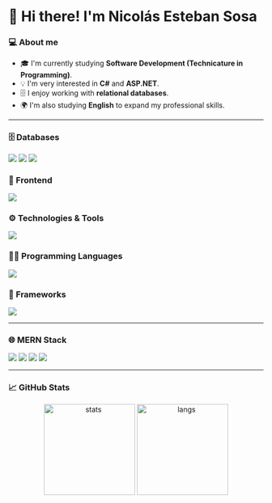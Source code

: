 # 👋 Hi there! I'm Nicolás Esteban Sosa  

### 💻 About me
- 🎓 I'm currently studying **Software Development (Technicature in Programming)**.  
- 💡 I'm very interested in **C#** and **ASP.NET**.  
- 🗄️ I enjoy working with **relational databases**.  
- 🌍 I'm also studying **English** to expand my professional skills.  

---

### 🗄️ Databases
<p align="left">
  <img src="https://img.shields.io/badge/SQL%20Server-CC2927?style=for-the-badge&logo=microsoftsqlserver&logoColor=white"/>
  <img src="https://img.shields.io/badge/MySQL-005C84?style=for-the-badge&logo=mysql&logoColor=white"/>
  <img src="https://img.shields.io/badge/MongoDB-4EA94B?style=for-the-badge&logo=mongodb&logoColor=white"/>
</p>

### 🎨 Frontend
<p align="left">
  <img src="https://skillicons.dev/icons?i=html,css,js,react" />
</p>

### ⚙️ Technologies & Tools
<p align="left">
  <img src="https://skillicons.dev/icons?i=git,github,nodejs,express" />
</p>

### 👨‍💻 Programming Languages
<p align="left">
  <img src="https://skillicons.dev/icons?i=java,cs,cpp" />
</p>

### 🚀 Frameworks
<p align="left">
  <img src="https://img.shields.io/badge/ASP.NET-5C2D91?style=for-the-badge&logo=dotnet&logoColor=white"/>
</p>

---

### 🌐 MERN Stack
<p align="left">
  <img src="https://img.shields.io/badge/MongoDB-4EA94B?style=for-the-badge&logo=mongodb&logoColor=white"/>
  <img src="https://img.shields.io/badge/Express.js-000000?style=for-the-badge&logo=express&logoColor=white"/>
  <img src="https://img.shields.io/badge/React-61DAFB?style=for-the-badge&logo=react&logoColor=black"/>
  <img src="https://img.shields.io/badge/Node.js-339933?style=for-the-badge&logo=nodedotjs&logoColor=white"/>
</p>

---

### 📈 GitHub Stats
<p align="center">
  <img src="https://github-readme-stats.vercel.app/api?username=Nicolas-Sosa1&show_icons=true&theme=radical" alt="stats" height="180"/>
  <img src="https://github-readme-stats.vercel.app/api/top-langs/?username=Nicolas-Sosa1&layout=compact&theme=radical" alt="langs" height="180"/>
</p>

